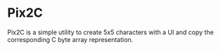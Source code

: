 # Pix2C

Pix2C is a simple utility to create 5x5 characters with a UI and copy
the corresponding C byte array representation.
